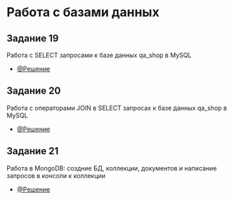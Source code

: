 # Работа с базами данных
## Задание 19
Работа с SELECT запросами к базе данных qa_shop в MySQL
- [@Решение](https://docs.google.com/spreadsheets/d/1jUGB-CBjwcvA6nRNofE7qdUw_UaTXb0zs8f-oRBr9O4/edit?usp=sharing)
## Задание 20
Работа с операторами JOIN в SELECT запросах к базе данных qa_shop в MySQL
- [@Решение](https://docs.google.com/spreadsheets/d/1nTJ0F9as2P6z8EkXEnc6-nelb8ruBVWur4SAbm2tOEs/edit?usp=sharing)
## Задание 21
Работа в MongoDB: создние БД, коллекции, документов и написание запросов в консоли к коллекции
- [@Решение](https://docs.google.com/spreadsheets/d/12imRz0__zVq_2oyZusAHvyBJecFHDE-_vhFXxg7I82k/edit?usp=sharing)
